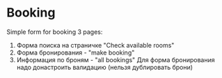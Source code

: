 # Booking
Simple form for booking
3 pages:
1. Форма поиска на страничке "Check available rooms"
2. Форма бронирования - "make booking"
3. Информация по броням - "all bookings"
Для форма бронирования надо донастроить валидацию (нельзя дублировать брони)
